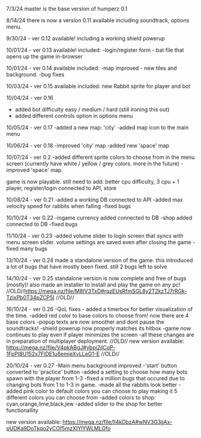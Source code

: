 7/3/24 master is the base version of humperz 0.1

8/14/24 there is now a version 0.11 available including soundtrack, options menu.

9/30/24 - ver 0.12 available!
including a working shield powerup


10/01/24 - ver 0.13 available!
included:
-login/register form
-.bat file that opens up the game in-browser

10/01/24 - ver 0.14 available
included:
-map improved - new tiles and background.
-bug fixes

10/03/24 - ver 0.15 available
included:
new Rabbit sprite for player and bot

10/04/24 - ver 0.16
- added bot difficulty easy / medium / hard (still ironing this out)
- added different controls option in options menu

10/05/24 - ver 0.17
-added a new map: 'city'
-added map icon to the main menu

10/06/24 - ver 0.18
-improved 'city' map
-added new 'space' map

10/07/24 - ver 0.2
-added different sprite colors to choose from in the menu screen (currently have white / yellow / grey colors. more in the future)
-improved 'space' map.

game is now playable. still need to add: better cpu difficulty, 3 cpu + 1 player, register/login connected to API, store

10/08/24 - ver 0.21
-added a working DB connected to API
-added max velocity speed for rabbits when falling
-fixed bugs


10/10/24 - ver 0.22
-ingame currency added connected to DB
-shop added connected to DB
-fixed bugs

11/10/24 - ver 0.23
-added volume slider to login screen that syncs with menu screen slider. volume settings are saved even after closing the game
-fixed many bugs 

13/10/24 - ver 0.24
made a standalone version of the game. this introduced a lot of bugs that have mostly been fixed. still 2 bugs left to solve

14/10/24 - ver 0.25
standalone version is now complete and free of bugs (mostly)! 
also made an installer to install and play the game on any pc!
//OLD//https://mega.nz/file/M8IV3TxD#rqzEUsRfmSGL8y2T2kzTJ7rRGk-TzixPb0T34pZCP5I //OLD//

16/10/24 - ver 0.26
-QoL fixes - added a timerbox for better visualization of the time.
-added red color to base colors to choose from! now there are 4 base colors
-popup texts are now smoother and dont pause the soundtracks!
-shield powerup now properly matches its hitbox
-game now continues to play even if player minimizes the screen
-all these changes are in preparation of multiplayer deployment.
//OLD// new version available: https://mega.nz/file/V4pkABgJ#ybpi2jlCoP-1FpPI8U152x7FlDE1u6emieXvLLeG1-E //OLD//

20/10/24 - ver 0.27
-Main menu background improved 
-'start' button converted to 'practice' button
-added a setting to choose how many bots spawn with the player from 1-3
-fixed a million bugs that occured due to changing bots from 1 to 1-3 in game.
-made all the rabbits look better
-added pink color to default colors you can choose to play making it 5 different colors you can choose from
-added colors to shop: cyan,orange,lime,black,jew
-added slider to the shop for better functionallity

new version available: https://mega.nz/file/ll4kDbzA#wNV3G3jjAx-pUDKa9DoTkqo2yCOf5mzXIYlYWLMLOfo

